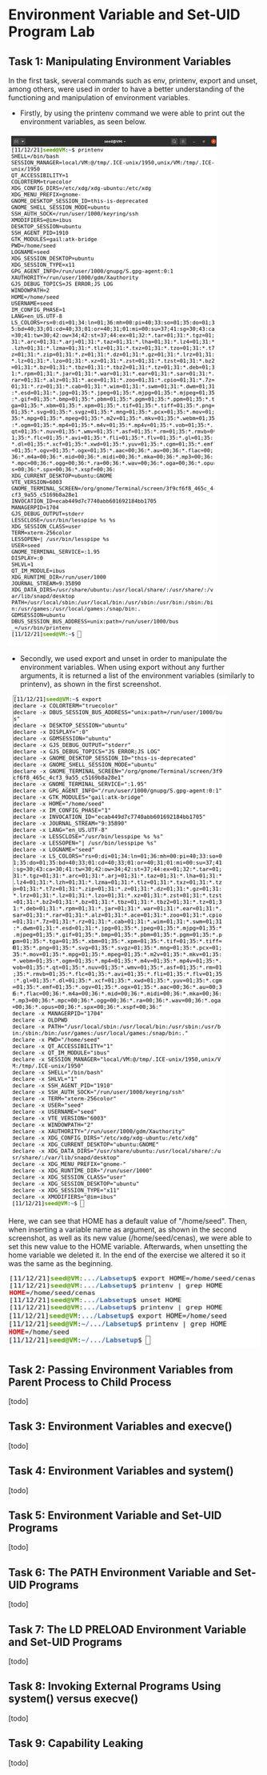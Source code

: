 # Environment Variable and Set-UID Program Lab

## Task 1: Manipulating Environment Variables

In the first task, several commands such as env, printenv, export and unset, among others, were used in order to have a better understanding of the functioning and manipulation of environment variables.

* Firstly, by using the printenv command we were able to print out the environment variables, as seen below. 

![task1_1](LOGBOOK_screenshots/LOGBOOK4/task1_1.jpg)

* Secondly, we used export and unset in order to manipulate the environment variables. When using export without any further arguments, it is returned a list of the environment variables (similarly to printenv), as shown in the first screenshot.

![task1_21](LOGBOOK_screenshots/LOGBOOK4/task1_21.jpg)

Here, we can see that HOME has a default value of "/home/seed". Then, when inserting a variable name as argument, as shown in the second screenshot, as well as its new value (/home/seed/cenas), we were able to set this new value to the HOME variable. Afterwards, when unsetting the home variable we deleted it. In the end of the exercise we altered it so it was the same as the beginning.

![task1_22](LOGBOOK_screenshots/LOGBOOK4/task1_22.jpg)

## Task 2: Passing Environment Variables from Parent Process to Child Process
[todo]

## Task 3: Environment Variables and execve()
[todo]

## Task 4: Environment Variables and system()
[todo]

## Task 5: Environment Variable and Set-UID Programs
[todo]

## Task 6: The PATH Environment Variable and Set-UID Programs
[todo]

## Task 7: The LD PRELOAD Environment Variable and Set-UID Programs
[todo]

## Task 8: Invoking External Programs Using system() versus execve()
[todo]

## Task 9: Capability Leaking
[todo]
